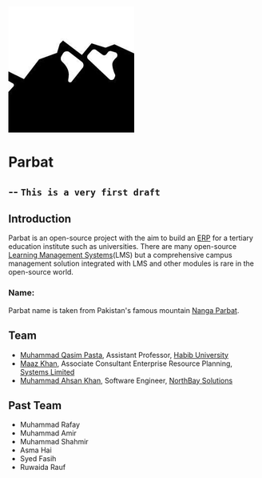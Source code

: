 ![logo](parbat.jpg)
# Parbat
--
`This is a very first draft`
--
## Introduction
Parbat is an open-source project with the aim to build an [ERP](https://en.wikipedia.org/wiki/Enterprise_resource_planning) for a tertiary education institute such as universities. There are many open-source [Learning Management Systems](https://en.wikipedia.org/wiki/Learning_management_system)(LMS) but a comprehensive campus management solution integrated with LMS and other modules is rare in the open-source world. 

### Name:
Parbat name is taken from Pakistan's famous mountain [Nanga Parbat](https://en.wikipedia.org/wiki/Nanga_Parbat). 

## Team
- [Muhammad Qasim Pasta](http://qasimpasta.info), Assistant Professor, [Habib University](http://habib.edu.pk)
- [Maaz Khan](https://maazk9119.github.io),  Associate Consultant Enterprise Resource Planning, [Systems Limited](https://www.systemsltd.com/about-us)
- [Muhammad Ahsan Khan](https://www.linkedin.com/in/muhammad-ahsan-khan/), Software Engineer, [NorthBay Solutions](https://northbaysolutions.com/)

## Past Team
- Muhammad Rafay
- Muhammad Amir
- Muhammad Shahmir
- Asma Hai
- Syed Fasih
- Ruwaida Rauf
